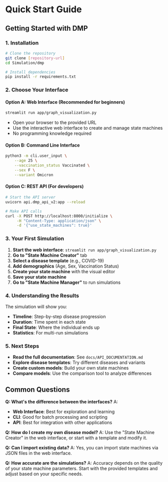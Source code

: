 # Quick Start Guide

## Getting Started with DMP

### 1. Installation
```bash
# Clone the repository
git clone [repository-url]
cd Simulation/dmp

# Install dependencies
pip install -r requirements.txt
```

### 2. Choose Your Interface

#### Option A: Web Interface (Recommended for beginners)
```bash
streamlit run app/graph_visualization.py
```
- Open your browser to the provided URL
- Use the interactive web interface to create and manage state machines
- No programming knowledge required

#### Option B: Command Line Interface
```bash
python3 -m cli.user_input \
    --age 25 \
    --vaccination_status Vaccinated \
    --sex F \
    --variant Omicron
```

#### Option C: REST API (For developers)
```bash
# Start the API server
uvicorn api.dmp_api_v2:app --reload

# Make API calls
curl -X POST http://localhost:8000/initialize \
     -H "Content-Type: application/json" \
     -d '{"use_state_machines": true}'
```

### 3. Your First Simulation

1. **Start the web interface**: `streamlit run app/graph_visualization.py`
2. **Go to "State Machine Creator"** tab
3. **Select a disease template** (e.g., COVID-19)
4. **Add demographics** (Age, Sex, Vaccination Status)
5. **Create your state machine** with the visual editor
6. **Save your state machine**
7. **Go to "State Machine Manager"** to run simulations

### 4. Understanding the Results

The simulation will show you:
- **Timeline**: Step-by-step disease progression
- **Duration**: Time spent in each state
- **Final State**: Where the individual ends up
- **Statistics**: For multi-run simulations

### 5. Next Steps

- **Read the full documentation**: See `docs/API_DOCUMENTATION.md`
- **Explore disease templates**: Try different diseases and variants
- **Create custom models**: Build your own state machines
- **Compare models**: Use the comparison tool to analyze differences

## Common Questions

**Q: What's the difference between the interfaces?**
A: 
- **Web Interface**: Best for exploration and learning
- **CLI**: Good for batch processing and scripting
- **API**: Best for integration with other applications

**Q: How do I create my own disease model?**
A: Use the "State Machine Creator" in the web interface, or start with a template and modify it.

**Q: Can I import existing data?**
A: Yes, you can import state machines via JSON files in the web interface.

**Q: How accurate are the simulations?**
A: Accuracy depends on the quality of your state machine parameters. Start with the provided templates and adjust based on your specific needs. 
